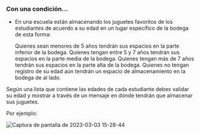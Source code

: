 ### Con una condición…

 - En una escuela están almacenando los juguetes favoritos de los estudiantes de acuerdo a su edad en un lugar específico de la bodega de esta forma:

    Quienes sean menores de 5 años tendrán sus espacios en la parte inferior de la bodega.
    Quienes tengan entre 5 y 7 años tendrán sus espacios en la parte media de la bodega.
    Quienes tengan más de 7 años tendrán sus espacios en la parte alta de la bodega.
    Quienes no tengan registro de su edad aún tendrán un espacio de almacenamiento en la bodega de al lado.

Según una lista que contiene las edades de cada estudiante debes validar su edad y mostrar a través de un mensaje en dónde tendrán que almacenar sus juguetes.

Por ejemplo:

![Captura de pantalla de 2023-03-03 15-28-44](https://user-images.githubusercontent.com/67702555/222799657-ba4d5302-b4d0-44bd-b5ae-102b61013a5a.png)


